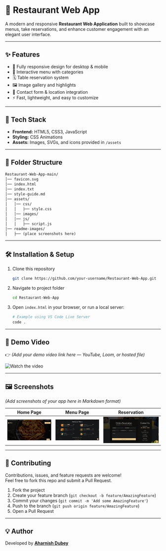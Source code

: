 # 🍴 Restaurant Web App

A modern and responsive **Restaurant Web Application** built to showcase menus, take reservations, and enhance customer engagement with an elegant user interface.  

---

## ✨ Features
- 📱 Fully responsive design for desktop & mobile  
- 🛒 Interactive menu with categories  
- 🗓️ Table reservation system  
- 🖼️ Image gallery and highlights  
- 📍 Contact form & location integration  
- ⚡ Fast, lightweight, and easy to customize  

---

## 🚀 Tech Stack
- **Frontend:** HTML5, CSS3, JavaScript  
- **Styling:** CSS Animations  
- **Assets:** Images, SVGs, and icons provided in `/assets`  

---

## 📂 Folder Structure
```
Restaurant-Web-App-main/
│── favicon.svg
│── index.html
│── index.txt
│── style-guide.md
│── assets/
│   │── css/
│   │   ├── style.css
│   │── images/
│   │── js/
│   │   ├── script.js
│── readme-images/
│   ├── (place screenshots here)
```

---

## 🛠️ Installation & Setup

1. Clone this repository  
   ```bash
   git clone https://github.com/your-username/Restaurant-Web-App.git
   ```
2. Navigate to project folder  
   ```bash
   cd Restaurant-Web-App
   ```
3. Open `index.html` in your browser, or run a local server:  
   ```bash
   # Example using VS Code Live Server
   code .
   ```

---

## 🎥 Demo Video
👉 *(Add your demo video link here — YouTube, Loom, or hosted file)*  

![Watch the video](readme-images/video.gif)

---

## 🖼️ Screenshots
*(Add screenshots of your app here in Markdown format)*

| Home Page | Menu Page | Reservation |
|-----------|-----------|-------------|
| ![Home](readme-images/home.png) | ![Menu](readme-images/menu.png) | ![Reservation](readme-images/reservation.png) |

---

## 🤝 Contributing
Contributions, issues, and feature requests are welcome!  
Feel free to fork this repo and submit a Pull Request.  

1. Fork the project  
2. Create your feature branch (`git checkout -b feature/AmazingFeature`)  
3. Commit your changes (`git commit -m 'Add some AmazingFeature'`)  
4. Push to the branch (`git push origin feature/AmazingFeature`)  
5. Open a Pull Request  

---

## 💡 Author
Developed by **[Aharnish Dubey](https://github.com/aharnish5)**  
